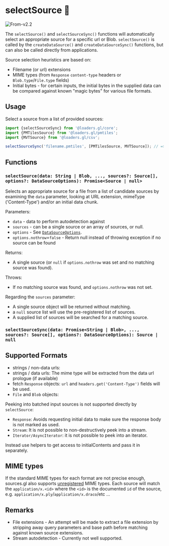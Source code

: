 # selectSource 🚧

<p class="badges">
  <img src="https://img.shields.io/badge/From-v4.3-blue.svg?style=flat-square" alt="From-v2.2" /> 
</p>

The `selectSource()` and `selectSourceSync()` functions will automatically select
an appropriate source for a specific url or Blob. `selectSource()` is called by the
`createDataSource()` and `createDataSourceSync()` functions, but can also be called directly from applications.

Source selection heuristics are based on:

- Filename (or url) extensions
- MIME types (from `Response` `content-type` headers or `Blob.type`/`File.type` fields)
- Initial bytes - for certain inputs, the initial bytes in the supplied data can be compared against known "magic bytes" for various file formats.

## Usage

Select a source from a list of provided sources:

```typescript
import {selectSourceSync} from '@loaders.gl/core';
import {PMTilesSource} from '@loaders.gl/pmtiles';
import {MVTSource} from '@loaders.gl/csv';

selectSourceSync('filename.pmtiles', [PMTilesSource, MVTSource]); // => PMTilesSource
```


## Functions

### `selectSource(data: String | Blob, ..., sources?: Source[], options?: DataSourceOptions): Promise<Source | null>`

Selects an appropriate source for a file from a list of candidate sources by examining the `data` parameter, looking at URL extension, mimeType ('Content-Type') and/or an initial data chunk.

Parameters:

- `data` - data to perform autodetection against
- `sources` - can be a single source or an array of sources, or null.
- `options` - See [`DataSourceOptions`](./source-options).
- `options.nothrow`=`false` - Return null instead of throwing exception if no source can be found

Returns:

- A single source (or `null` if `options.nothrow` was set and no matching source was found).

Throws:

- If no matching source was found, and `options.nothrow` was not set.

Regarding the `sources` parameter:

- A single source object will be returned without matching.
- a `null` source list will use the pre-registered list of sources.
- A supplied list of sources will be searched for a matching source.

### `selectSourceSync(data: Promise<String | Blob>, ..., sources?: Source[], options?: DataSourceOptions): Source | null`

## Supported Formats

- strings / non-data urls:
- strings / data urls: The mime type will be extracted from the data url prologue (if available)
- fetch `Response` objects: `url` and `headers.get('Content-Type')` fields will be used.
- `File` and `Blob` objects:

Peeking into batched input sources is not supported directly by `selectSource`:

- `Response`: Avoids requesting initial data to make sure the response body is not marked as used.
- `Stream`: It is not possible to non-destructively peek into a stream.
- `Iterator/AsyncIterator`: it is not possible to peek into an iterator.

Instead use helpers to get access to initialContents and pass it in separately.

## MIME types

If the standard MIME types for each format are not precise enough, sources.gl also supports [unregistered](https://en.wikipedia.org/wiki/Media_type#Unregistered_tree) MIME types. Each source will match the `application/x.<id>` where the `<id>` is the documented `id` of the source, e.g. `application/x.ply`/`application/x.draco`/etc ...

## Remarks

- File extensions - An attempt will be made to extract a file extension by stripping away query parameters and base path before matching against known source extensions.
- Stream autodetection - Currently not well supported.
